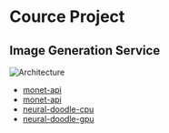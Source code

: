 Cource Project
==============

## Image Generation Service

![Architecture](http://i.imgur.com/DbMzzpQ.png)

* [monet-api](https://github.com/toksaitov/monet-api)
* [monet-api](https://github.com/toksaitov/monet-agent)
* [neural-doodle-cpu](https://github.com/toksaitov/neural-doodle-cpu)
* [neural-doodle-gpu](https://github.com/toksaitov/neural-doodle-gpu)
